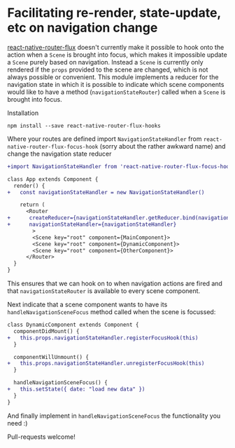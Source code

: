 # Facilitating re-render, state-update, etc on navigation change 

[react-native-router-flux](https://github.com/aksonov/react-native-router-flux)
doesn't currently make it possible to hook onto the action when a `Scene` is
brought into focus, which makes it impossible update a `Scene` purely based on
navigation. Instead a `Scene` is currently only rendered if the `props`
provided to the scene are changed, which is not always possible or convenient.
This module implements a reducer for the navigation state in which it is
possible to indicate which scene components would like to have a method
(`navigationStateRouter`) called when a `Scene` is brought into focus.

Installation

    npm install --save react-native-router-flux-hooks

Where your routes are defined import `NavigationStateHandler` from
`react-native-router-flux-focus-hook` (sorry about the rather awkward name) and
change the navigation state reducer


```diff
+import NavigationStateHandler from 'react-native-router-flux-focus-hook'

class App extends Component {
  render() {
+   const navigationStateHandler = new NavigationStateHandler()

    return (
      <Router 
+      createReducer={navigationStateHandler.getReducer.bind(navigationStateHandler)} 
+      navigationStateHandler={navigationStateHandler}
        >
        <Scene key="root" component={MainComponent}>
        <Scene key="root" component={DynamicComponent}>
        <Scene key="root" component={OtherComponent}>
      </Router>
  }
}
```

This ensures that we can hook on to when navigation actions are fired and
that `navigationStateRouter` is available to every scene component.

Next indicate that a scene component wants to have its
`handleNavigationSceneFocus` method called when the scene is focussed:

```diff
class DynamicComponent extends Component {
  componentDidMount() {
+   this.props.navigationStateHandler.registerFocusHook(this)
  }

  componentWillUnmount() {
+   this.props.navigationStateHandler.unregisterFocusHook(this)
  }

  handleNavigationSceneFocus() {
+   this.setState({ date: "load new data" })
  }
}
```

And finally implement in `handleNavigationSceneFocus` the functionality you need :)

Pull-requests welcome!
